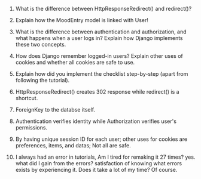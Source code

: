 1. What is the difference between HttpResponseRedirect() and redirect()?
2. Explain how the MoodEntry model is linked with User!
3. What is the difference between authentication and authorization, and what happens when a user logs in? Explain how Django implements these two concepts.
4. How does Django remember logged-in users? Explain other uses of cookies and whether all cookies are safe to use.
5. Explain how did you implement the checklist step-by-step (apart from following the tutorial).

1. HttpResponseRedirect() creates 302 response while redirect() is a shortcut.
2. ForeignKey to the databse itself.
3. Authentication verifies identity while Authorization verifies user's permissions.
4. By having unique session ID for each user; other uses for cookies are preferences, items, and datas; Not all are safe.
5. I always had an error in tutorials, Am I tired for remaking it 27 times? yes. what did I gain from the errors? satisfaction of knowing what errors exists by experiencing it. Does it take a lot of my time? Of course.